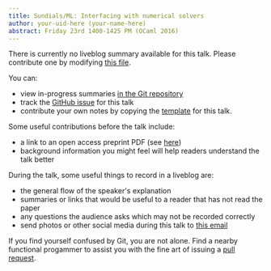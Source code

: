 ```yaml
---
title: Sundials/ML: Interfacing with numerical solvers
author: your-uid-here (your-name-here)
abstract: Friday 23rd 1400-1425 PM (OCaml 2016)
---
```


There is currently no liveblog summary available for this talk. Please contribute one by modifying [this file](https://github.com/ocamllabs/icfp2016-blog/blob/master/OCaml/sundialsml-interfacing-with-.md).

You can:
* view in-progress summaries [in the Git repository](https://github.com/ocamllabs/icfp2016-blog/tree/master/OCaml/sundialsml-interfacing-with-/)
* track the [GitHub issue](https://github.com/ocamllabs/icfp2016-blog/issues/152) for this talk
* contribute your own notes by copying the [template](sundialsml-interfacing-with-/template.md) for this talk.

Some useful contributions before the talk include:
* a link to an open access preprint PDF (see [here](https://github.com/gasche/icfp2016-papers))
* background information you might feel will help readers understand the talk better

During the talk, some useful things to record in a liveblog are:
* the general flow of the speaker's explanation
* summaries or links that would be useful to a reader that has not read the paper
* any questions the audience asks which may not be recorded correctly
* send photos or other social media during this talk to [this email](mailto:icfp16.photos@gmail.com?subject=OCaml:sundialsml-interfacing-with-)

If you find yourself confused by Git, you are not alone. Find a nearby functional progammer
to assist you with the fine art of issuing a [pull request](https://help.github.com/articles/about-pull-requests/).

